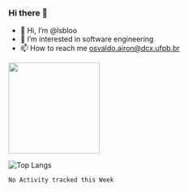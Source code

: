 ### Hi there 👋

<!--
**lsbloo/lsbloo** is a ✨ _special_ ✨ repository because its `README.md` (this file) appears on your GitHub profile.

Here are some ideas to get you started:
-->

- 👋 Hi, I’m @lsbloo
- 👀 I’m interested in software engineering
- 📫 How to reach me osvaldo.airon@dcx.ufpb.br

<img height="180em" src="https://github-readme-stats.vercel.app/api?username=lsbloo&show_icons=true&hide_border=true&&count_private=false&include_all_commits=true&theme=radical"/>

![Top Langs](https://github-readme-stats.vercel.app/api/top-langs/?username=lsbloo&theme=radical&hide=html,javascript,c,C++,css)


<!--START_SECTION:waka-->
```text
No Activity tracked this Week
```
<!--END_SECTION:waka-->

